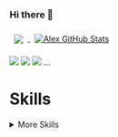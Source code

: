 ### Hi there 👋



<a href="https://github.com/alexkozopolianski">
  <img align="center" style="margin:0.5rem" src="https://github-readme-stats.vercel.app/api/top-langs/?username=alexkozopolianski&hide=html,css&title_color=ffffff&text_color=c9cacc&icon_color=4AB197&bg_color=1A2B34" />
</a>
<a href="https://github.com/alexkozopolianski">
  <img align="center" style="margin:0.5rem" src="https://github-readme-stats.vercel.app/api?username=alexkozopolianski&show_icons=true&line_height=27&count_private=true&title_color=ffffff&text_color=c9cacc&icon_color=4AB097&bg_color=1A2B34" alt="Alex GitHub Stats" />
</a>



![](https://img.shields.io/badge/Code-React-informational?style=flat&logo=react&logoColor=white&color=4AB197)
![](https://img.shields.io/badge/Code-Redux-informational?style=flat&logo=redux&logoColor=white&color=4AB197)
![](https://img.shields.io/badge/Code-Firebase-informational?style=flat&logo=firebase&logoColor=white&color=4AB197)
...

# Skills
<details>
<summary>More Skills</summary>

[](https://img.shields.io/badge/Style-CSS-informational?style=flat&logo=css3&logoColor=white&color=4AB197)
![](https://img.shields.io/badge/Style-Tailwind-informational?style=flat&logo=Tailwind-CSS&logoColor=white&color=4AB197)
![](https://img.shields.io/badge/Style-Sass-informational?style=flat&logo=Sass&logoColor=white&color=4AB197)
![](https://img.shields.io/badge/Style-Stylus-informational?style=flat&logo=Stylus&logoColor=white&color=4AB197)
...
</details>

